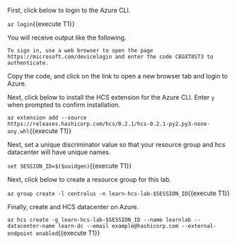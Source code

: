 First, click below to login to the Azure CLI.

`az login`{{execute T1}}

You will receive output like the following.

```plaintext
To sign in, use a web browser to open the page https://microsoft.com/devicelogin and enter the code C8GXT8ST3 to authenticate.
```

Copy the code, and click on the link to open a new browser tab and login to Azure.

Next, click below to install the HCS extension for the Azure CLI. Enter `y` when prompted
to confirm installation.

`az extension add --source https://releases.hashicorp.com/hcs/0.2.1/hcs-0.2.1-py2.py3-none-any.whl`{{execute T1}}

Next, set a unique discriminator value so that your resource group and hcs
datacenter will have unique names.

`set SESSION_ID=$($uuidgen)`{{execute T1}}

Next, click below to create a resource group for this lab.

`az group create -l centralus -n learn-hcs-lab-$SESSION_ID`{{execute T1}}

Finally, create and HCS datacenter on Azure.

`az hcs create -g learn-hcs-lab-$SESSION_ID --name learnlab --datacenter-name learn-dc --email example@hashicorp.com --external-endpoint enabled`{{execute T1}}
